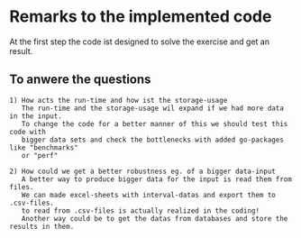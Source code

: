 # Remarks to the implemented code

At the first step the code ist designed to solve the exercise
and get an result.

## To anwere the questions

    1) How acts the run-time and how ist the storage-usage
       The run-time and the storage-usage wil expand if we had more data in the input.
       To change the code for a better manner of this we should test this code with
       bigger data sets and check the bottlenecks with added go-packages like "benchmarks"
       or "perf"

    2) How could we get a better robustness eg. of a bigger data-input
       A better way to produce bigger data for the input is read them from files.
       We can made excel-sheets with interval-datas and export them to .csv-files.
       to read from .csv-files is actually realized in the coding!
       Another way could be to get the datas from databases and store the results in them.
